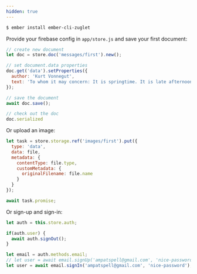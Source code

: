 ```yaml
---
hidden: true
---
```


``` bash
$ ember install ember-cli-zuglet
```

Provide your firebase config in `app/store.js` and save your first document:

``` javascript
// create new document
let doc = store.doc('messages/first').new();

// set document.data properties
doc.get('data').setProperties({
  author: 'Kurt Vonnegut',
  text: 'To whom it may concern: It is springtime. It is late afternoon.'
});

// save the document
await doc.save();

// check out the doc
doc.serialized
```

Or upload an image:

``` javascript
let task = store.storage.ref('images/first').put({
  type: 'data',
  data: file,
  metadata: {
    contentType: file.type,
    customMetadata: {
      originalFilename: file.name
    }
  }
});

await task.promise;
```

Or sign-up and sign-in:

``` javascript
let auth = this.store.auth;

if(auth.user) {
  await auth.signOut();
}

let email = auth.methods.email;
// let user = await email.signUp('ampatspell@gmail.com', 'nice-password');
let user = await email.signIn('ampatspell@gmail.com', 'nice-password');
```
